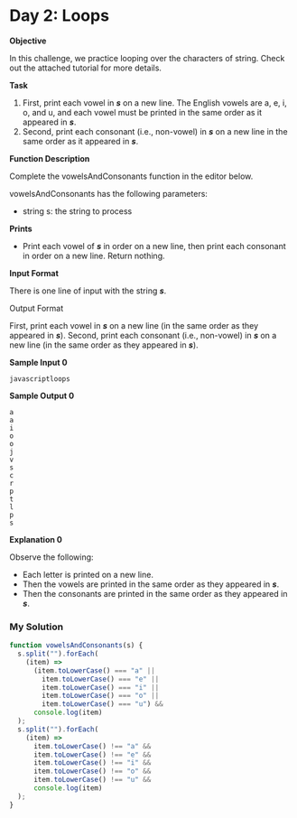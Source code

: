 # Day 2: Loops

**Objective**

In this challenge, we practice looping over the characters of string. Check out the attached tutorial for more details.

**Task**

1. First, print each vowel in **_s_** on a new line. The English vowels are a, e, i, o, and u, and each vowel must be printed in the same order as it appeared in **_s_**.
2. Second, print each consonant (i.e., non-vowel) in **_s_** on a new line in the same order as it appeared in **_s_**.

**Function Description**

Complete the vowelsAndConsonants function in the editor below.

vowelsAndConsonants has the following parameters:

- string s: the string to process

**Prints**

- Print each vowel of **_s_** in order on a new line, then print each consonant in order on a new line. Return nothing.

**Input Format**

There is one line of input with the string **_s_**.

Output Format

First, print each vowel in **_s_** on a new line (in the same order as they appeared in **_s_**). Second, print each consonant (i.e., non-vowel) in **_s_** on a new line (in the same order as they appeared in **_s_**).

**Sample Input 0**

```
javascriptloops
```

**Sample Output 0**

```
a
a
i
o
o
j
v
s
c
r
p
t
l
p
s
```

**Explanation 0**

Observe the following:

- Each letter is printed on a new line.
- Then the vowels are printed in the same order as they appeared in **_s_**.
- Then the consonants are printed in the same order as they appeared in **_s_**.

### My Solution

```javascript
function vowelsAndConsonants(s) {
  s.split("").forEach(
    (item) =>
      (item.toLowerCase() === "a" ||
        item.toLowerCase() === "e" ||
        item.toLowerCase() === "i" ||
        item.toLowerCase() === "o" ||
        item.toLowerCase() === "u") &&
      console.log(item)
  );
  s.split("").forEach(
    (item) =>
      item.toLowerCase() !== "a" &&
      item.toLowerCase() !== "e" &&
      item.toLowerCase() !== "i" &&
      item.toLowerCase() !== "o" &&
      item.toLowerCase() !== "u" &&
      console.log(item)
  );
}
```
